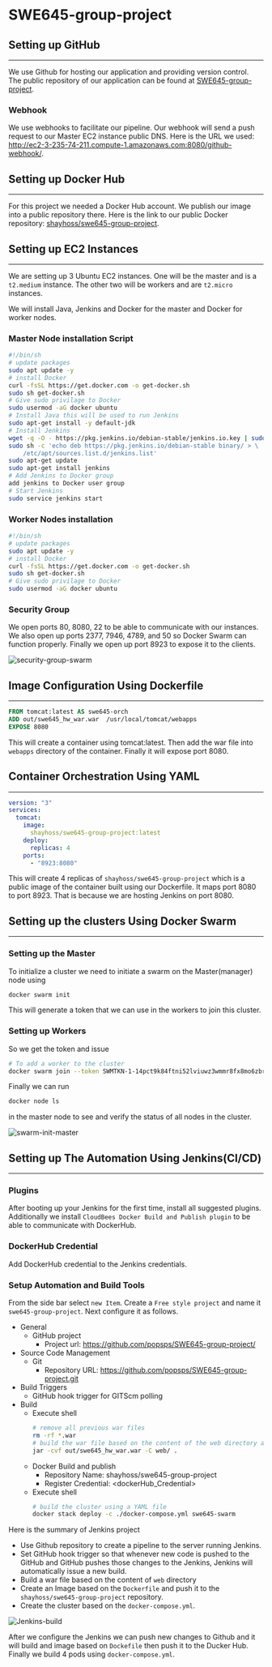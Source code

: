 # SWE645-group-project

## Setting up GitHub

---

We use Github for hosting our application and providing version control. The public repository of our application can be found at [SWE645-group-project](https://github.com/popsps/SWE645-group-project).

### Webhook

We use webhooks to facilitate our pipeline. Our webhook will send a push request to our Master EC2 instance public DNS. Here is the URL we used: http://ec2-3-235-74-211.compute-1.amazonaws.com:8080/github-webhook/.

## Setting up Docker Hub

---

For this project we needed a Docker Hub account. We publish our image into a public repository there. Here is the link to our public Docker repository: [shayhoss/swe645-group-project](https://hub.docker.com/r/shayhoss/swe645-group-project).

## Setting up EC2 Instances

---

We are setting up 3 Ubuntu EC2 instances. One will be the master and is a `t2.medium` instance. The other two will be workers and are `t2.micro` instances.

We will install Java, Jenkins and Docker for the master and Docker for worker nodes.

### Master Node installation Script

```sh
#!/bin/sh
# update packages
sudo apt update -y
# install Docker
curl -fsSL https://get.docker.com -o get-docker.sh
sudo sh get-docker.sh
# Give sudo privilage to Docker
sudo usermod -aG docker ubuntu
# Install Java this will be used to run Jenkins
sudo apt-get install -y default-jdk
# Install Jenkins
wget -q -O - https://pkg.jenkins.io/debian-stable/jenkins.io.key | sudo apt-key add -
sudo sh -c 'echo deb https://pkg.jenkins.io/debian-stable binary/ > \
    /etc/apt/sources.list.d/jenkins.list'
sudo apt-get update
sudo apt-get install jenkins
# Add Jenkins to Docker group
add jenkins to Docker user group
# Start Jenkins
sudo service jenkins start
```

### Worker Nodes installation

```sh
#!/bin/sh
# update packages
sudo apt update -y
# install Docker
curl -fsSL https://get.docker.com -o get-docker.sh
sudo sh get-docker.sh
# Give sudo privilage to Docker
sudo usermod -aG docker ubuntu
```

### Security Group

We open ports 80, 8080, 22 to be able to communicate with our instances. We also open up ports 2377, 7946, 4789, and 50 so Docker Swarm can function properly. Finally we open up port 8923 to expose it to the clients.

![security-group-swarm](images/security-group.jpg)

## Image Configuration Using **Dockerfile**

---

```Dockerfile
FROM tomcat:latest AS swe645-orch
ADD out/swe645_hw_war.war  /usr/local/tomcat/webapps
EXPOSE 8080
```

This will create a container using tomcat:latest. Then add the war file into `webapps` directory of the container. Finally it will expose port 8080.

## Container Orchestration Using **YAML**

---

```yml
version: "3"
services:
  tomcat: 
    image: 
      shayhoss/swe645-group-project:latest
    deploy:
      replicas: 4
    ports: 
      - "8923:8080"
```

This will create 4 replicas of `shayhoss/swe645-group-project` which is a public image of the container built using our Dockerfile. It maps port 8080 to port 8923. That is because we are hosting Jenkins on port 8080.

## Setting up the clusters Using Docker Swarm

---

### Setting up the Master

To initialize a cluster we need to initiate a swarm on the Master(manager) node using

```sh
docker swarm init
```

This will generate a token that we can use in the workers to join this cluster.

### Setting up Workers

So we get the token and issue 

```sh
# To add a worker to the cluster
docker swarm join --token SWMTKN-1-14pct9k84ftni52lviuwz3wmmr8fx8mo6zbrthiy9hj66np0ku-41zoqlaubhvtyjszze617t4n3 172.31.68.137:2377
```

Finally we can run

```sh
docker node ls
```

in the master node to see and verify the status of all nodes in the cluster.

![swarm-init-master](images/swarm-init-master.jpg)

## Setting up The Automation Using Jenkins(CI/CD)

---

### Plugins

After booting up your Jenkins for the first time, install all suggested plugins. Additionally we install `CloudBees Docker Build and Publish plugin` to be able to communicate with DockerHub.

### DockerHub Credential

Add DockerHub credential to the Jenkins credentials.

### Setup Automation and Build Tools

From the side bar select `new Item`. Create a `Free style project` and name it `swe645-group-project`. Next configure it as follows.

- General
  - GitHub project
    - Project url: https://github.com/popsps/SWE645-group-project/
- Source Code Management
  - Git
    - Repository URL: https://github.com/popsps/SWE645-group-project.git
- Build Triggers
  - GitHub hook trigger for GITScm polling
- Build
  - Execute shell
    ```sh
    # remove all previous war files
    rm -rf *.war
    # build the war file based on the content of the web directory and deploy it to the out directory.
    jar -cvf out/swe645_hw_war.war -C web/ .
    ```
  - Docker Build and publish
    - Repository Name: shayhoss/swe645-group-project
    - Register Credential: <dockerHub_Credential>
  - Execute shell
    ```sh
    # build the cluster using a YAML file
    docker stack deploy -c ./docker-compose.yml swe645-swarm
    ```

Here is the summary of Jenkins project

- Use Github repository to create a pipeline to the server running Jenkins.
- Set GitHub hook trigger so that whenever new code is pushed to the GitHub and GitHub pushes those changes to the Jenkins, Jenkins will automatically issue a new build.
- Build a war file based on the content of `web` directory
- Create an Image based on the `Dockerfile` and push it to the `shayhoss/swe645-group-project` repository.
- Create the cluster based on the `docker-compose.yml`.

![Jenkins-build](images/jenkins-build.jpg)

After we configure the Jenkins we can push new changes to Github and it will build and image based on `Dockefile` then push it to the Ducker Hub. Finally we build 4 pods using `docker-compose.yml`.
